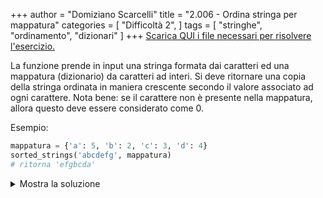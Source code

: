 +++
author = "Domiziano Scarcelli"
title = "2.006 - Ordina stringa per mappatura"
categories = [
    "Difficoltà 2",
]
tags = [
    "stringhe",
    "ordinamento",
    "dizionari"
]
+++
[Scarica QUI i file necessari per risolvere l'esercizio.](/assets/exercises_py/it/2_007_somma_nodi_negativi.py)

La funzione prende in input una stringa formata dai caratteri ed una mappatura (dizionario) da caratteri ad interi.
Si deve ritornare una copia della stringa ordinata in maniera crescente secondo il valore associato ad ogni carattere.
Nota bene: se il carattere non è presente nella mappatura, allora questo deve essere considerato come 0.

Esempio:

```python
mappatura = {'a': 5, 'b': 2, 'c': 3, 'd': 4}
sorted_strings('abcdefg', mappatura)
# ritorna 'efgbcda'
```

<details>
<summary>Mostra la soluzione</summary>

```python
def somma_nodi(tree, somma=0):
    if tree.valore > 0:
        somma += tree.valore
    for child in tree.children:
        somma += somma_nodi(child)
    return somma
```

</details>

